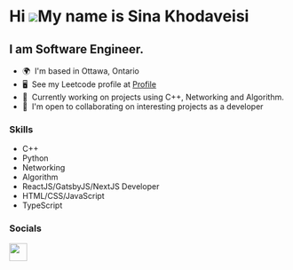 Hi ![](https://user-images.githubusercontent.com/18350557/176309783-0785949b-9127-417c-8b55-ab5a4333674e.gif)My name is Sina Khodaveisi
========================================================================================================================================

I am Software Engineer.
--------------------------

*   🌍  I'm based in Ottawa, Ontario
*   🖥️  See my Leetcode profile at <a target="_blank" rel="noreferrer" href='https://leetcode.com/sinasun/'>Profile</a>
*   🌱  Currently working on projects using C++, Networking and Algorithm.
*   🤝  I'm open to collaborating on interesting projects as a developer

### Skills

 - C++
 - Python
 - Networking
 - Algorithm
 - ReactJS/GatsbyJS/NextJS Developer
 - HTML/CSS/JavaScript
 - TypeScript

### Socials

<p align="left"> <a href="https://www.linkedin.com/in/sina-khodaveisi/" target="_blank" rel="noreferrer"><img src="https://raw.githubusercontent.com/danielcranney/readme-generator/main/public/icons/socials/linkedin.svg" width="32" height="32" /></a> </p>
